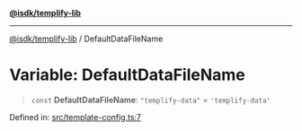 [**@isdk/templify-lib**](../README.md)

***

[@isdk/templify-lib](../globals.md) / DefaultDataFileName

# Variable: DefaultDataFileName

> `const` **DefaultDataFileName**: `"templify-data"` = `'templify-data'`

Defined in: [src/template-config.ts:7](https://github.com/isdk/templify-lib.js/blob/70f82ca837a8187ba06b8a8f3c7640f3017f6d6d/src/template-config.ts#L7)
